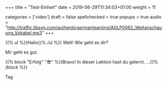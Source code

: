 +++
title = "Test-Einheit"
date =  2019-06-29T11:34:03+01:00
weight = 11

categories = ['video']
draft = false
spellchecked = true
popups = true
audio = "http://traffic.libsyn.com/authenticgermanlearning/AGLP0062_Weltanschauung_Vokabel.mp3"
+++

{{% ul %}}Hallo{{% /ul %}} Welt! Wie geht es dir?

Mir geht es gut.

{{% block "Erfolg" "😎" %}}Bravo! In dieser Lektion hast du gelernt, ...{{% /block %}}

Tag